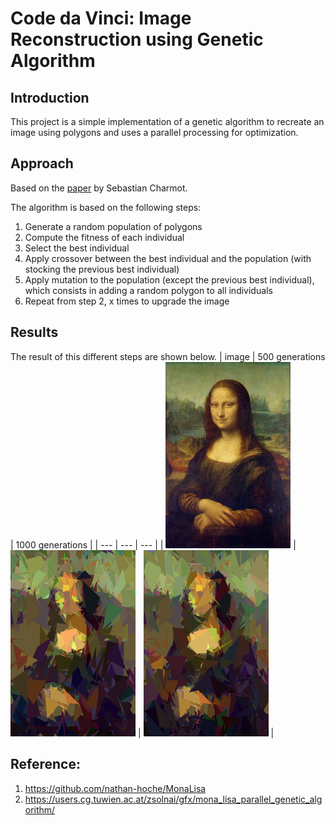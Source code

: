 # Code da Vinci: Image Reconstruction using Genetic Algorithm

## Introduction

This project is a simple implementation of a genetic algorithm to recreate an image using polygons and uses a parallel processing for optimization.

## Approach

Based on the [paper](https://medium.com/@sebastian.charmot/genetic-algorithm-for-image-recreation-4ca546454aaa) by Sebastian Charmot.

The algorithm is based on the following steps:

1. Generate a random population of polygons
2. Compute the fitness of each individual
3. Select the best individual
4. Apply crossover between the best individual and the population (with stocking the previous best individual)
5. Apply mutation to the population (except the previous best individual), which consists in adding a random polygon to all individuals
6. Repeat from step 2, x times to upgrade the image

## Results

The result of this different steps are shown below.
| image | 500 generations | 1000 generations |
| --- | --- | --- |
| <img src="images/mona.png" width="200"/> | <img src="images/generation500.png" width="200"/> | <img src="images/final.png" width="200"/> |

## Reference:
1. https://github.com/nathan-hoche/MonaLisa
2. https://users.cg.tuwien.ac.at/zsolnai/gfx/mona_lisa_parallel_genetic_algorithm/
